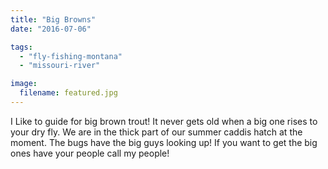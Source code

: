 ```yaml
---
title: "Big Browns"
date: "2016-07-06"

tags: 
  - "fly-fishing-montana"
  - "missouri-river"

image:
  filename: featured.jpg
---
```


I Like to guide for big brown trout! It never gets old when a big one rises to your dry fly. We are in the thick part of our summer caddis hatch at the moment. The bugs have the big guys looking up! If you want to get the big ones have your people call my people!
